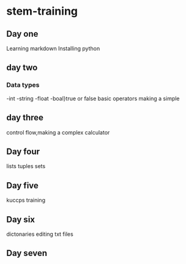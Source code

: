# stem-training
## Day one
Learning markdown
Installing python
## day two
### Data types
-int
-string
-float
-boal}true or false
 basic operators
  making a simple
  ## day three
  control flow,making a complex calculator
## Day four
lists 
tuples
sets
## Day five
kuccps training
## Day six
dictonaries
editing txt files
## Day seven
